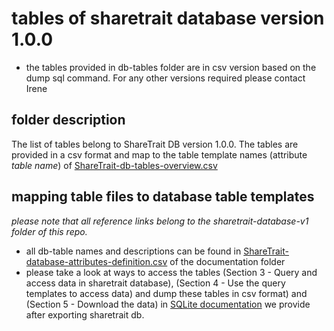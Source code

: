 # tables of sharetrait database version 1.0.0

- the tables provided in db-tables folder are in csv version based on the dump sql command. For any other versions required please contact Irene 

## folder description

The list of tables belong to ShareTrait DB version 1.0.0. 
The tables are provided in a csv format and map to the table template names (attribute *table name*) of [ShareTrait-db-tables-overview.csv](https://github.com/ShareTraitProject/ShareTraitDatabase/blob/main/sharetrait-database-v1/db-documentation/ShareTrait-database-tables-overview.csv) 

## mapping table files to database table templates

*please note that all reference links belong to the sharetrait-database-v1 folder of this repo.*
- all db-table names and descriptions can be found in [ShareTrait-database-attributes-definition.csv](https://github.com/ShareTraitProject/ShareTraitDatabase/blob/main/sharatrait-database-v1/db-documentation/ShareTrait-database-attributes-definition.csv) of the documentation folder
- please take a look at ways to access the tables (Section 3 - Query and access data in sharetrait database), (Section 4 - Use the query templates to access data) and dump these tables in csv format) and (Section 5 - Download the data) in [SQLite documentation](https://github.com/ShareTraitProject/ShareTraitDatabase/tree/main/sharatrait-database-v1/db-export#sqlite) we provide after exporting sharetrait db.


